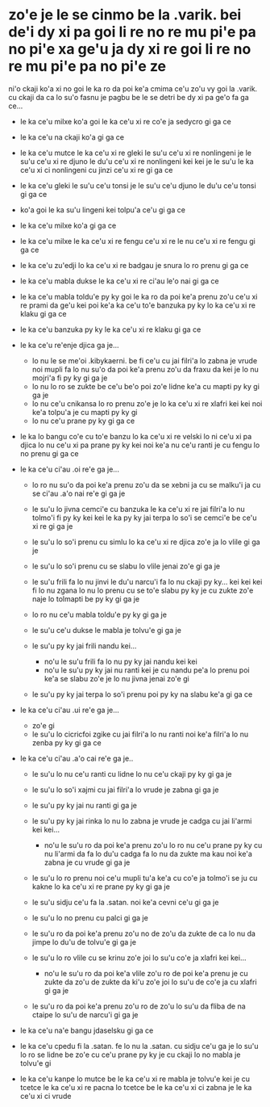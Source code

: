 zo'e je le se cinmo be la .varik. bei de'i dy xi pa goi li re no re mu pi'e pa no pi'e xa ge'u ja dy xi re goi li re no re mu pi'e pa no pi'e ze
================================================================================================================================================

ni'o ckaji ko'a xi no goi le ka ro da poi ke'a cmima ce'u zo'u vy goi la .varik. cu ckaji da ca lo su'o fasnu je pagbu be le se detri be dy xi pa ge'o fa ga ce...     

* le ka ce'u milxe ko'a goi le ka ce'u xi re co'e ja sedycro gi ga ce
* le ka ce'u na ckaji ko'a gi ga ce
* le ka ce'u mutce le ka ce'u xi re gleki le su'u ce'u xi re nonlingeni je le su'u ce'u xi re djuno le du'u ce'u xi re nonlingeni kei kei je le su'u le ka ce'u xi ci nonlingeni cu jinzi ce'u xi re gi ga ce
* le ka ce'u gleki le su'u ce'u tonsi je le su'u ce'u djuno le du'u ce'u tonsi gi ga ce
* ko'a goi le ka su'u lingeni kei tolpu'a ce'u gi ga ce
* le ka ce'u milxe ko'a gi ga ce
* le ka ce'u milxe le ka ce'u xi re fengu ce'u xi re le nu ce'u xi re fengu gi ga ce
* le ka ce'u zu'edji lo ka ce'u xi re badgau je snura lo ro prenu gi ga ce
* le ka ce'u mabla dukse le ka ce'u xi re ci'au le'o nai gi ga ce
* le ka ce'u mabla toldu'e py ky goi le ka ro da poi ke'a prenu zo'u ce'u xi re prami da ge'u kei poi ke'a ka ce'u to'e banzuka py ky lo ka ce'u xi re klaku gi ga ce
* le ka ce'u banzuka py ky le ka ce'u xi re klaku gi ga ce
* le ka ce'u re'enje djica ga je...

  * lo nu le se me'oi .kibykaerni. be fi ce'u cu jai filri'a lo zabna je vrude noi mupli fa lo nu su'o da poi ke'a prenu zo'u da fraxu da kei je lo nu mojri'a fi py ky gi ga je
  * lo nu lo ro se zukte be ce'u be'o poi zo'e lidne ke'a cu mapti py ky gi ga je
  * lo nu ce'u cnikansa lo ro prenu zo'e je lo ka ce'u xi re xlafri kei kei noi ke'a tolpu'a je cu mapti py ky gi
  * lo nu ce'u prane py ky gi ga ce

* le ka lo bangu co'e cu to'e banzu lo ka ce'u xi re velski lo ni ce'u xi pa djica lo nu ce'u xi pa prane py ky kei noi ke'a nu ce'u ranti je cu fengu lo no prenu gi ga ce
* le ka ce'u ci'au .oi re'e ga je...

  * lo ro nu su'o da poi ke'a prenu zo'u da se xebni ja cu se malku'i ja cu se ci'au .a'o nai re'e gi ga je
  * le su'u lo jivna cemci'e cu banzuka le ka ce'u xi re jai filri'a lo nu tolmo'i fi py ky kei kei le ka py ky jai terpa lo so'i se cemci'e be ce'u xi re gi ga je
  * le su'u lo so'i prenu cu simlu lo ka ce'u xi re djica zo'e ja lo vlile gi ga je
  * le su'u lo so'i prenu cu se slabu lo vlile jenai zo'e gi ga je
  * le su'u frili fa lo nu jinvi le du'u narcu'i fa lo nu ckaji py ky... kei kei kei fi lo nu zgana lo nu lo prenu cu se to'e slabu py ky je cu zukte zo'e naje lo tolmapti be py ky gi ga je
  * lo ro nu ce'u mabla toldu'e py ky gi ga je
  * le su'u ce'u dukse le mabla je tolvu'e gi ga je
  * le su'u py ky jai frili nandu kei...

    * no'u le su'u frili fa lo nu py ky jai nandu kei kei
    * no'u le su'u py ky jai nu ranti kei je cu nandu pe'a lo prenu poi ke'a se slabu zo'e je lo nu jivna jenai zo'e gi

  * le su'u py ky jai terpa lo so'i prenu poi py ky na slabu ke'a gi ga ce

* le ka ce'u ci'au .ui re'e ga je...

  * zo'e gi
  * le su'u lo cicricfoi zgike cu jai filri'a lo nu ranti noi ke'a filri'a lo nu zenba py ky gi ga ce

* le ka ce'u ci'au .a'o cai re'e ga je..

  * le su'u lo nu ce'u ranti cu lidne lo nu ce'u ckaji py ky gi ga je
  * le su'u lo so'i xajmi cu jai filri'a lo vrude je zabna gi ga je
  * le su'u py ky jai nu ranti gi ga je
  * le su'u py ky jai rinka lo nu lo zabna je vrude je cadga cu jai li'armi kei kei...

    * no'u le su'u ro da poi ke'a prenu zo'u lo ro nu ce'u prane py ky cu nu li'armi da fa lo du'u cadga fa lo nu da zukte ma kau noi ke'a zabna je cu vrude gi ga je

  * le su'u lo ro prenu noi ce'u mupli tu'a ke'a cu co'e ja tolmo'i se ju cu kakne lo ka ce'u xi re prane py ky gi ga je
  * le su'u sidju ce'u fa la .satan. noi ke'a cevni ce'u gi ga je
  * le su'u lo no prenu cu palci gi ga je
  * le su'u ro da poi ke'a prenu zo'u no de zo'u da zukte de ca lo nu da jimpe lo du'u de tolvu'e gi ga je
  * le su'u lo ro vlile cu se krinu zo'e joi lo su'u co'e ja xlafri kei kei...

    * no'u le su'u ro da poi ke'a vlile zo'u ro de poi ke'a prenu je cu zukte da zo'u de zukte da ki'u zo'e joi lo su'u de co'e ja cu xlafri gi ga je

  * le su'u ro da poi ke'a prenu zo'u ro de zo'u lo su'u da fliba de na ctaipe lo su'u de narcu'i gi ga je

* le ka ce'u na'e bangu jdaselsku gi ga ce
* le ka ce'u cpedu fi la .satan. fe lo nu la .satan. cu sidju ce'u ga je lo su'u lo ro se lidne be zo'e cu ce'u prane py ky je cu ckaji lo no mabla je tolvu'e gi
* le ka ce'u kanpe lo mutce be le ka ce'u xi re mabla je tolvu'e kei je cu tcetce le ka ce'u xi re pacna lo tcetce be le ka ce'u xi ci zabna je le ka ce'u xi ci vrude
